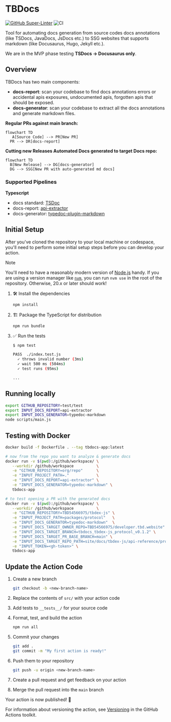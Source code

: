 # TBDocs

[![GitHub Super-Linter](https://github.com/actions/typescript-action/actions/workflows/linter.yml/badge.svg)](https://github.com/super-linter/super-linter)
![CI](https://github.com/actions/typescript-action/actions/workflows/ci.yml/badge.svg)

Tool for automating docs generation from source codes docs annotations (like
TSDocs, JavaDocs, JsDocs etc.) to SSG websites that supports markdown (like
Docusaurus, Hugo, Jekyll etc.).

We are in the MVP phase testing **TSDocs -> Docusaurus only**.

## Overview

TBDocs has two main components:

- **docs-report**: scan your codebase to find docs annotations errors or
  accidental apis exposures, undocumented apis, forgotten apis that should be
  exposed.
- **docs-generator**: scan your codebase to extract all the docs annotations and
  generate markdown files.

**Regular PRs against main branch:**

```mermaid
flowchart TD
   A[Source Code] --> PR[New PR]
  PR --> DR[docs-report]
```

**Cutting new Releases Automated Docs generated to target Docs repo:**

```mermaid
flowchart TD
  B[New Release] --> DG[docs-generator]
  DG --> SSG[New PR with auto-generated md docs]
```

### Supported Pipelines

**Typescript**

- docs standard: [TSDoc](https://tsdoc.org/)
- docs-report: [api-extractor](https://api-extractor.com/pages/overview/intro/)
- docs-generator:
  [typedoc-plugin-markdown](https://github.com/tgreyuk/typedoc-plugin-markdown)

## Initial Setup

After you've cloned the repository to your local machine or codespace, you'll
need to perform some initial setup steps before you can develop your action.

> [!NOTE]
>
> You'll need to have a reasonably modern version of
> [Node.js](https://nodejs.org) handy. If you are using a version manager like
> [`nvm`](https://github.com/nvm-sh/nvm), you can run `nvm use` in the root of
> the repository. Otherwise, 20.x or later should work!

1. :hammer_and_wrench: Install the dependencies

   ```bash
   npm install
   ```

1. :building_construction: Package the TypeScript for distribution

   ```bash
   npm run bundle
   ```

1. :white_check_mark: Run the tests

   ```bash
   $ npm test

   PASS  ./index.test.js
     ✓ throws invalid number (3ms)
     ✓ wait 500 ms (504ms)
     ✓ test runs (95ms)

   ...
   ```

## Running locally

```sh
export GITHUB_REPOSITORY=test/test
export INPUT_DOCS_REPORT=api-extractor
export INPUT_DOCS_GENERATOR=typedoc-markdown
node scripts/main.js
```

## Testing with Docker

```sh
docker build -f Dockerfile . --tag tbdocs-app:latest

# now from the repo you want to analyze & generate docs
docker run -v $(pwd):/github/workspace/ \
   --workdir /github/workspace          \
   -e "GITHUB_REPOSITORY=org/repo"      \
   -e "INPUT_PROJECT_PATH=."            \
   -e "INPUT_DOCS_REPORT=api-extractor" \
   -e "INPUT_DOCS_GENERATOR=typedoc-markdown" \
   tbdocs-app

# to test opening a PR with the generated docs
docker run -v $(pwd):/github/workspace/ \
   --workdir /github/workspace          \
   -e "GITHUB_REPOSITORY=TBD54566975/tbdex-js" \
   -e "INPUT_PROJECT_PATH=packages/protocol"   \
   -e "INPUT_DOCS_GENERATOR=typedoc-markdown"  \
   -e "INPUT_DOCS_TARGET_OWNER_REPO=TBD54566975/developer.tbd.website" \
   -e "INPUT_DOCS_TARGET_BRANCH=tbdocs_tbdex-js_protocol_v0.1.2" \
   -e "INPUT_DOCS_TARGET_PR_BASE_BRANCH=main" \
   -e "INPUT_DOCS_TARGET_REPO_PATH=site/docs/tbdex-js/api-reference/protocol" \
   -e "INPUT_TOKEN=<gh-token>" \
   tbdocs-app
```

## Update the Action Code

1. Create a new branch

   ```bash
   git checkout -b <new-branch-name>
   ```

1. Replace the contents of `src/` with your action code
1. Add tests to `__tests__/` for your source code
1. Format, test, and build the action

   ```bash
   npm run all
   ```

1. Commit your changes

   ```bash
   git add .
   git commit -m "My first action is ready!"
   ```

1. Push them to your repository

   ```bash
   git push -u origin <new-branch-name>
   ```

1. Create a pull request and get feedback on your action
1. Merge the pull request into the `main` branch

Your action is now published! :rocket:

For information about versioning the action, see
[Versioning](https://github.com/actions/toolkit/blob/master/docs/action-versioning.md)
in the GitHub Actions toolkit.
